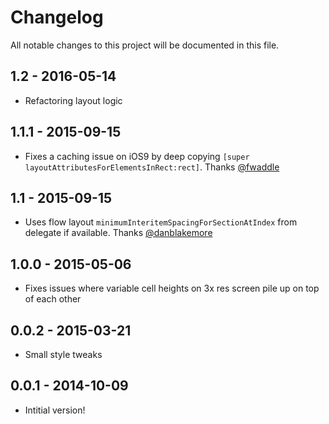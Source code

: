# Changelog

All notable changes to this project will be documented in this file.

## 1.2 - 2016-05-14

* Refactoring layout logic

## 1.1.1 - 2015-09-15

* Fixes a caching issue on iOS9 by deep copying `[super layoutAttributesForElementsInRect:rect]`. Thanks [@fwaddle](https://github.com/fwaddle)

## 1.1 - 2015-09-15

* Uses flow layout `minimumInteritemSpacingForSectionAtIndex` from delegate if available. Thanks [@danblakemore](https://github.com/danblakemore)

## 1.0.0 - 2015-05-06

* Fixes issues where variable cell heights on 3x res screen pile up on top of each other

## 0.0.2 -  2015-03-21

* Small style tweaks

## 0.0.1 - 2014-10-09

* Intitial version!
